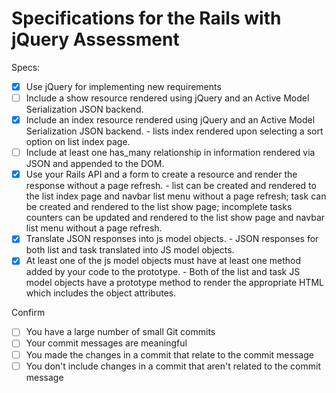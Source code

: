 # Specifications for the Rails with jQuery Assessment

Specs:
- [x] Use jQuery for implementing new requirements
- [ ] Include a show resource rendered using jQuery and an Active Model Serialization JSON backend.
- [x] Include an index resource rendered using jQuery and an Active Model Serialization JSON backend. - lists index rendered upon selecting a sort option on list index page.
- [ ] Include at least one has_many relationship in information rendered via JSON and appended to the DOM.
- [x] Use your Rails API and a form to create a resource and render the response without a page refresh. - list can be created and rendered to the list index page and navbar list menu without a page refresh; task can be created and rendered to the list show page; incomplete tasks counters can be updated and rendered to the list show page and navbar list menu without a page refresh.
- [x] Translate JSON responses into js model objects. - JSON responses for both list and task translated into JS model objects.
- [x] At least one of the js model objects must have at least one method added by your code to the prototype. - Both of the list and task JS model objects have a prototype method to render the appropriate HTML which includes the object attributes.

Confirm
- [ ] You have a large number of small Git commits
- [ ] Your commit messages are meaningful
- [ ] You made the changes in a commit that relate to the commit message
- [ ] You don't include changes in a commit that aren't related to the commit message
